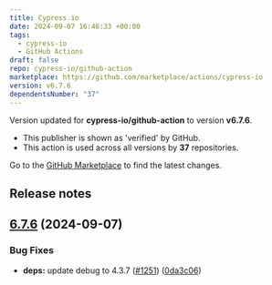 ```yaml
---
title: Cypress.io
date: 2024-09-07 16:46:33 +00:00
tags:
  - cypress-io
  - GitHub Actions
draft: false
repo: cypress-io/github-action
marketplace: https://github.com/marketplace/actions/cypress-io
version: v6.7.6
dependentsNumber: "37"
---
```



Version updated for **cypress-io/github-action** to version **v6.7.6**.
- This publisher is shown as 'verified' by GitHub.
- This action is used across all versions by **37** repositories.

Go to the [GitHub Marketplace](https://github.com/marketplace/actions/cypress-io) to find the latest changes.

## Release notes

## [6.7.6](https://github.com/cypress-io/github-action/compare/v6.7.5...v6.7.6) (2024-09-07)


### Bug Fixes

* **deps:** update debug to 4.3.7 ([#1251](https://github.com/cypress-io/github-action/issues/1251)) ([0da3c06](https://github.com/cypress-io/github-action/commit/0da3c06ed8217b912deea9d8ee69630baed1737e))




